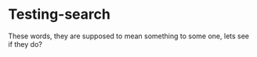 # Testing-search
These words, they are supposed to mean something to some one, lets see if they do?
